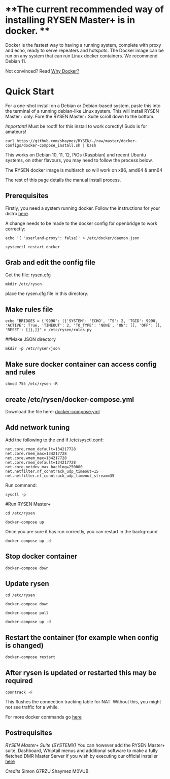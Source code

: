 # \*\*The current recommended way of installing RYSEN Master+ is in docker. \*\*

Docker is the fastest way to having a running system, complete with proxy and echo, ready to serve repeaters and hotspots. The Docker image can be run on any system that can run Linux docker containers. We recommend Debian 11.

Not convinced? Read [Why Docker?](Why%20Docker)

# Quick Start

For a one-shot install on a Debian or Debian-based system, paste this into the terminal of a running debian-like Linux system. This will install RYSEN Master+ only. Fore the RYSEN Master+ Suite scroll down to the bottom.

*Important!*
Must be root!! for this install to work corectly! Sudo is for amateurs!

`curl https://github.com/shaymez/RYSEN/-/raw/master/docker-configs/docker-compose_install.sh | bash`

This works on Debian 10, 11, 12, PiOs (Raspbian) and recent Ubuntu systems, on other flavours, you may need to follow the process below.

The RYSEN docker image is multiarch so will work on x86, amd64 & arm64

The rest of this page details the manual install process.

## Prerequisites

Firstly, you need a system running docker. Follow the instructions for your distro [here](https://docker-docs.netlify.app/install/#server).

A change needs to be made to the docker config for openbridge to work correctly:

`echo '{ "userland-proxy": false}' > /etc/docker/daemon.json`

`systemctl restart docker`

## Grab and edit the config file

Get the file: [rysen.cfg](https://github.com/shaymez/RYSEN/-/blob/master/docker-configs/config/rysen.cfg)

`mkdir /etc/rysen`

place the rysen.cfg file in this directory.

## Make rules file

`echo "BRIDGES = {'9990': [{'SYSTEM': 'ECHO', 'TS': 2, 'TGID': 9990, 'ACTIVE': True, 'TIMEOUT': 2, 'TO_TYPE': 'NONE', 'ON': [], 'OFF': [], 'RESET': []},]}" > /etc/rysen/rules.py`

##Make JSON directory

`mkdir -p /etc/rysen/json`

## Make sure docker container can access config and rules

`chmod 755 /etc/rysen -R`

## create /etc/rysen/docker-compose.yml

Download the file here: [docker-compose.yml](https://github.com/shaymez/RYSEN/-/raw/master/docker-configs/scipts/docker-compose.yml)

## Add network tuning

Add the following to the end if /etc/sysctl.conf:

```
net.core.rmem_default=134217728
net.core.rmem_max=134217728
net.core.wmem_max=134217728                       
net.core.rmem_default=134217728
net.core.netdev_max_backlog=250000
net.netfilter.nf_conntrack_udp_timeout=15
net.netfilter.nf_conntrack_udp_timeout_stream=35
```

Run command:

`sysctl -p`

\#Run RYSEN Master+

`cd /etc/rysen`

`docker-compose up`

Once you are sure it has run correctly, you can restart in the background

`docker-compose up -d`

## Stop docker container

`docker-compose down`

## Update rysen

`cd /etc/rysen`

`docker-compose down`

`docker-compose pull`

`docker-compose up -d`

## Restart the container (for example when config is changed)

`docker-compose restart`

## After rysen is updated or restarted this may be required

`conntrack -F`

This flushes the connection tracking table for NAT. Without this, you might not see traffic for a while.

For more docker commands go [here](Docker%20Commands%20Cheat%20Sheet)

## Postrequisites

*RYSEN Master+ Suite (SYSTEMX)*
You can however add the RYSEN Master+ suite, Dashboard, Whiptail menus and additional software to make a fully fletched DMR Master Server if you wish by executing our official installer [here](https://github.com/shaymez/RYSEN-Installer)

*Credits*
Simon G7RZU
Shaymez M0VUB